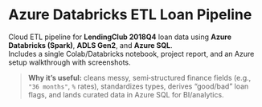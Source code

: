 # Azure Databricks ETL Loan Pipeline

Cloud ETL pipeline for **LendingClub 2018Q4** loan data using **Azure Databricks (Spark)**, **ADLS Gen2**, and **Azure SQL**.  
Includes a single Colab/Databricks notebook, project report, and an Azure setup walkthrough with screenshots.

> **Why it’s useful:** cleans messy, semi‑structured finance fields (e.g., `"36 months"`, `%` rates), standardizes types, derives “good/bad” loan flags, and lands curated data in Azure SQL for BI/analytics.

